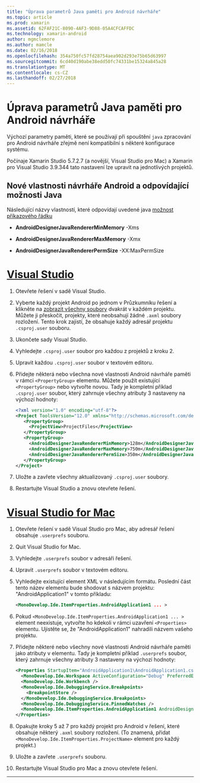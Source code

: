 ```yaml
---
title: "Úprava parametrů Java paměti pro Android návrháře"
ms.topic: article
ms.prod: xamarin
ms.assetid: 62FAF21C-8090-4AF3-9D88-05A4CFCAFFDC
ms.technology: xamarin-android
author: mgmclemore
ms.author: mamcle
ms.date: 02/16/2018
ms.openlocfilehash: 354a750fc57fd28754aea902d293e75b65d63997
ms.sourcegitcommit: 6cd40d190abe38edd50fc74331be15324a845a28
ms.translationtype: MT
ms.contentlocale: cs-CZ
ms.lasthandoff: 02/27/2018
---
```

# <a name="adjusting-java-memory-parameters-for-the-android-designer"></a>Úprava parametrů Java paměti pro Android návrháře

Výchozí parametry paměti, které se používají při spouštění `java` zpracování pro Android návrháře zřejmě není kompatibilní s některé konfigurace systému.

Počínaje Xamarin Studio 5.7.2.7 (a novější, Visual Studio pro Mac) a Xamarin pro Visual Studio 3.9.344 tato nastavení lze upravit na jednotlivých projektů.

## <a name="new-android-designer-properties-and-corresponding-java-options"></a>Nové vlastnosti návrháře Android a odpovídající možnosti Java

Následující názvy vlastností, které odpovídají uvedené java [možnost příkazového řádku](http://docs.oracle.com/javase/7/docs/technotes/tools/windows/java.html)

- **AndroidDesignerJavaRendererMinMemory** -Xms

- **AndroidDesignerJavaRendererMaxMemory** -Xmx

- **AndroidDesignerJavaRendererPermSize** -XX:MaxPermSize


# <a name="visual-studiotabvswin"></a>[Visual Studio](#tab/vswin)

1.  Otevřete řešení v sadě Visual Studio.

2.  Vyberte každý projekt Android po jednom v Průzkumníku řešení a klikněte na [zobrazit všechny soubory](https://msdn.microsoft.com/en-us/library/4afxey9h.aspx) dvakrát v každém projektu. Můžete ji přeskočit, projekty, které neobsahují žádné `.axml` soubory rozložení. Tento krok zajistí, že obsahuje každý adresář projektu `.csproj.user` souboru.

3.  Ukončete sady Visual Studio.

4.  Vyhledejte `.csproj.user` soubor pro každou z projektů z kroku 2.

5.  Upravit každou `.csproj.user` soubor v textovém editoru.

6.  Přidejte některá nebo všechna nové vlastnosti Android návrháře paměti v rámci `<PropertyGroup>` elementu. Můžete použít existující `<PropertyGroup>` nebo vytvořte novou. Tady je kompletní příklad `.csproj.user` soubor, který zahrnuje všechny atributy 3 nastaveny na výchozí hodnoty:

    ```xml
    <?xml version="1.0" encoding="utf-8"?>
    <Project ToolsVersion="12.0" xmlns="http://schemas.microsoft.com/developer/msbuild/2003">
       <PropertyGroup>
         <ProjectView>ProjectFiles</ProjectView>
       </PropertyGroup>
       <PropertyGroup>
         <AndroidDesignerJavaRendererMinMemory>128m</AndroidDesignerJavaRendererMinMemory>
         <AndroidDesignerJavaRendererMaxMemory>750m</AndroidDesignerJavaRendererMaxMemory>
         <AndroidDesignerJavaRendererPermSize>350m</AndroidDesignerJavaRendererPermSize>
       </PropertyGroup>
    </Project>
    ```

7.  Uložte a zavřete všechny aktualizovaný `.csproj.user` soubory.

8.  Restartujte Visual Studio a znovu otevřete řešení.

# <a name="visual-studio-for-mactabvsmac"></a>[Visual Studio for Mac](#tab/vsmac)

1.  Otevřete řešení v sadě Visual Studio pro Mac, aby adresář řešení obsahuje `.userprefs` souboru.

2.  Quit Visual Studio for Mac.

3.  Vyhledejte `.userprefs` soubor v adresáři řešení.

4.  Upravit `.userprefs` soubor v textovém editoru.

5.  Vyhledejte existující element XML v následujícím formátu. Poslední část tento název elementu bude shodovat s názvem projektu: "AndroidApplication1" v tomto příkladu:

    ```xml
    <MonoDevelop.Ide.ItemProperties.AndroidApplication1 ... >
    ```

6.  Pokud `<MonoDevelop.Ide.ItemProperties.AndroidApplication1 ... >` element neexistuje, vytvořte ho kdekoli v rámci uzavření `<Properties>` elementu. Ujistěte se, že "AndroidApplication1" nahradili názvem vašeho projektu.

7.  Přidejte některé nebo všechny nové vlastnosti Android návrháře paměti jako atributy v elementu. Tady je kompletní příklad `.userprefs` soubor, který zahrnuje všechny atributy 3 nastaveny na výchozí hodnoty:

    ```xml
    <Properties StartupItem="AndroidApplication1\AndroidApplication1.csproj">
      <MonoDevelop.Ide.Workspace ActiveConfiguration="Debug" PreferredExecutionTarget="Android.SelectDevice" />
      <MonoDevelop.Ide.Workbench />
      <MonoDevelop.Ide.DebuggingService.Breakpoints>
        <BreakpointStore />
      </MonoDevelop.Ide.DebuggingService.Breakpoints>
      <MonoDevelop.Ide.DebuggingService.PinnedWatches />
      <MonoDevelop.Ide.ItemProperties.AndroidApplication1 AndroidDesignerJavaRendererMinMemory="128m" AndroidDesignerJavaRendererMaxMemory="750m" AndroidDesignerJavaRendererPermSize="350m" />
    </Properties>
    ```

8.  Opakujte kroky 5 až 7 pro každý projekt pro Android v řešení, které obsahuje některý `.axml` soubory rozložení. (To znamená, přidat `<MonoDevelop.Ide.ItemProperties.ProjectName>` element pro každý projekt.)

9.  Uložte a zavřete `.userprefs` souboru.

10. Restartujte Visual Studio pro Mac a znovu otevřete řešení.

-----

